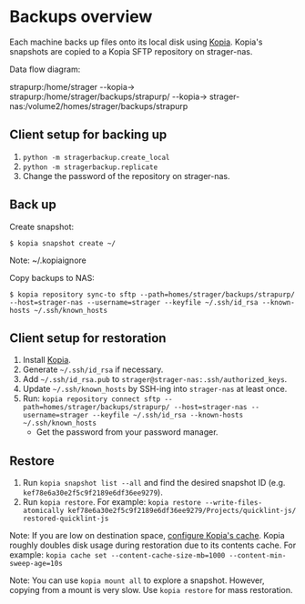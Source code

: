 # Backups overview

Each machine backs up files onto its local disk using [Kopia][]. Kopia's
snapshots are copied to a Kopia SFTP repository on strager-nas.

Data flow diagram:

  strapurp:/home/strager
    --kopia-> strapurp:/home/strager/backups/strapurp/
               --kopia-> strager-nas:/volume2/homes/strager/backups/strapurp

## Client setup for backing up

1. `python -m stragerbackup.create_local`
2. `python -m stragerbackup.replicate`
3. Change the password of the repository on strager-nas.

## Back up

Create snapshot:

    $ kopia snapshot create ~/

Note: ~/.kopiaignore

Copy backups to NAS:

    $ kopia repository sync-to sftp --path=homes/strager/backups/strapurp/ --host=strager-nas --username=strager --keyfile ~/.ssh/id_rsa --known-hosts ~/.ssh/known_hosts

## Client setup for restoration

1. Install [Kopia][].
2. Generate `~/.ssh/id_rsa` if necessary.
3. Add `~/.ssh/id_rsa.pub` to
   `strager@strager-nas:.ssh/authorized_keys`.
4. Update `~/.ssh/known_hosts` by SSH-ing into `strager-nas`
   at least once.
5. Run:
   `kopia repository connect sftp --path=homes/strager/backups/strapurp/ --host=strager-nas --username=strager --keyfile ~/.ssh/id_rsa --known-hosts ~/.ssh/known_hosts`
   * Get the password from your password manager.

## Restore

1. Run `kopia snapshot list --all` and find the desired
   snapshot ID (e.g. `kef78e6a30e2f5c9f2189e6df36ee9279`).
2. Run `kopia restore`. For example:
   `kopia restore --write-files-atomically kef78e6a30e2f5c9f2189e6df36ee9279/Projects/quicklint-js/ restored-quicklint-js`

Note: If you are low on destination space, [configure Kopia's
cache][Kopia-cache]. Kopia roughly doubles disk usage during restoration due to
its contents cache. For example:
`kopia cache set --content-cache-size-mb=1000 --content-min-sweep-age=10s`

Note: You can use `kopia mount all` to explore a snapshot.
However, copying from a mount is very slow. Use
`kopia restore` for mass restoration.

[Kopia-cache]: https://kopia.io/docs/advanced/caching/
[Kopia]: https://kopia.io/
